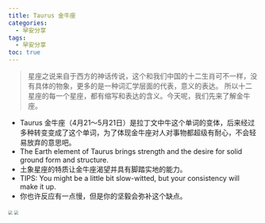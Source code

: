 ```yaml
---
title: Taurus 金牛座
categories:
  - 早安分享
tags:
  - 早安分享
toc: true 
---
```


> 星座之说来自于西方的神话传说，这个和我们中国的十二生肖可不一样，没有具体的物象，更多的是一种词汇学层面的代表，意义的表达。
> 所以十二星座的每一个星座，都有缩写和表达的含义。今天呢，我们先来了解金牛座。

- Taurus 金牛座（4月21～5月21日）是拉丁文中牛这个单词的变体，后来经过多种转变变成了这个单词，为了体现金牛座对人对事物都超级有耐心，不会轻易放弃的意思吧。
- The Earth element of Taurus brings strength and the desire for solid ground form and structure.
- 土象星座的特质让金牛座渴望并具有脚踏实地的能力。
- TIPS: You might be a little bit slow-witted, but your consistency will make it up.
- 你也许反应有一点慢，但是你的坚毅会弥补这个缺点。

<img src="/img/jinniu01.png" style="zoom:50%;" />
<img src="/img/jinniu02.png" style="zoom:50%;" />